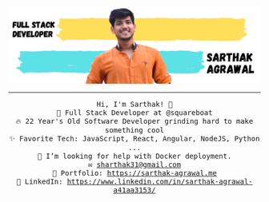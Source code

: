 <!-- <img src="https://raw.githubusercontent.com/sarthakgoenka/saadpasta/sarthakgoenka/GithubBanner.png"/> -->
<img src="./bannerGithub.png"/>
 <hr></hr>
<p align="center">
  <samp>
    Hi, I'm Sarthak! 👋 <br>
    🔭 Full Stack Developer at @squareboat<br>
    🔥 22 Year's Old Software Developer grinding hard to make something cool  <br>
    ✨ Favorite Tech: JavaScript, React, Angular, NodeJS, Python ... <br>
    🤔 I’m looking for help with Docker deployment.<br>
    ✉️ <a href="mailto:sharthak31@gmail.com">sharthak31@gmail.com </a><br>
   🎨 Portfolio: <a target="_blank" href="https://sarthak-agrawal.me">https://sarthak-agrawal.me</a> <br>
    💼 LinkedIn: <a target="_blank" href="https://www.linkedin.com/in/sarthak-agrawal-a41aa3153/">https://www.linkedin.com/in/sarthak-agrawal-a41aa3153/</a> <br>
  </samp>
</p>

<!--
**sarthakgoenka/sarthakgoenka** is a ✨ _special_ ✨ repository because its `README.md` (this file) appears on your GitHub profile.

Here are some ideas to get you started:

- 🔭 I’m currently working on ...
- 🌱 I’m currently learning ...
- 👯 I’m looking to collaborate on ...
- 🤔 I’m looking for help with ...
- 💬 Ask me about ...
- 📫 How to reach me: ...
- 😄 Pronouns: ...
- ⚡ Fun fact: ...
-->
